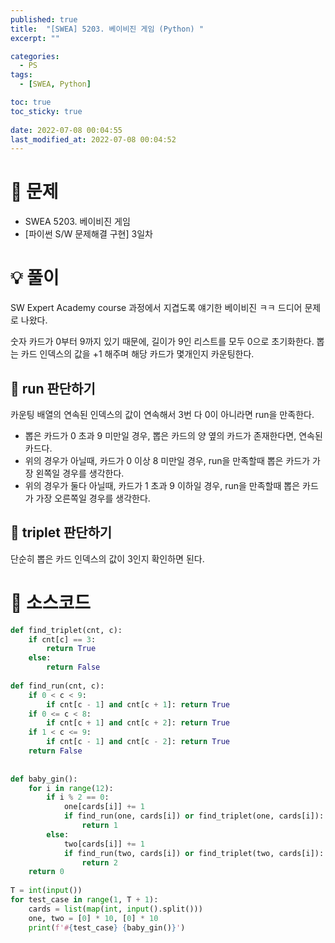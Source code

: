 ```yaml
---
published: true
title:  "[SWEA] 5203. 베이비진 게임 (Python) "
excerpt: ""

categories:
  - PS
tags:
  - [SWEA, Python]

toc: true
toc_sticky: true
 
date: 2022-07-08 00:04:55
last_modified_at: 2022-07-08 00:04:52
---
```

# 🔎 문제
- SWEA 5203. 베이비진 게임
- [파이썬 S/W 문제해결 구현] 3일차 

# 💡 풀이

SW Expert Academy course 과정에서 지겹도록 얘기한 베이비진 ㅋㅋ 드디어 문제로 나왔다.

숫자 카드가 0부터 9까지 있기 때문에, 길이가 9인 리스트를 모두 0으로 초기화한다. 뽑는 카드 인덱스의 값을 +1 해주며 해당 카드가 몇개인지 카운팅한다.

## 📌 run 판단하기

카운팅 배열의 연속된 인덱스의 값이 연속해서 3번 다 0이 아니라면 run을 만족한다.

- 뽑은 카드가 0 초과 9 미만일 경우, 뽑은 카드의 양 옆의 카드가 존재한다면, 연속된 카드다.
- 위의 경우가 아닐때, 카드가 0 이상 8 미만일 경우, run을 만족할때 뽑은 카드가 가장 왼쪽일 경우를 생각한다.
- 위의 경우가 둘다 아닐때, 카드가 1 초과 9 이하일 경우, run을 만족할때 뽑은 카드가 가장 오른쪽일 경우를 생각한다.


## 📌 triplet 판단하기

단순히 뽑은 카드 인덱스의 값이 3인지 확인하면 된다.


# 📃 소스코드
```python
def find_triplet(cnt, c):
    if cnt[c] == 3:
        return True
    else:
        return False
    
def find_run(cnt, c):
    if 0 < c < 9:
        if cnt[c - 1] and cnt[c + 1]: return True
    if 0 <= c < 8:
        if cnt[c + 1] and cnt[c + 2]: return True
    if 1 < c <= 9:
        if cnt[c - 1] and cnt[c - 2]: return True
    return False
        
    
def baby_gin():
    for i in range(12):
        if i % 2 == 0:
            one[cards[i]] += 1
            if find_run(one, cards[i]) or find_triplet(one, cards[i]):
                return 1
        else:
            two[cards[i]] += 1
            if find_run(two, cards[i]) or find_triplet(two, cards[i]):
                return 2
    return 0
    
T = int(input())
for test_case in range(1, T + 1):
    cards = list(map(int, input().split()))
    one, two = [0] * 10, [0] * 10
    print(f'#{test_case} {baby_gin()}')
```
<br>